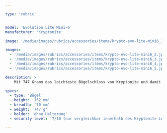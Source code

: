 ```yaml
---

type: 'rubric'


model: 'Evolution Lite Mini-6'
manufacturer: 'Kryptonite'

image: '/media/images/rubrics/accessories/items/krypto-evo-lite-mini6_1.jpg'

images:
  - '/media/images/rubrics/accessories/items/krypto-evo-lite-mini6_2.jpg'
  - '/media/images/rubrics/accessories/items/krypto-evo-lite-mini6_3.jpg'
  - '/media/images/rubrics/accessories/items/krypto-evo-lite-mini6_4.jpg'
  - '/media/images/rubrics/accessories/items/krypto-evo-lite-mini6_5.jpg'

description: >
    Mit 747 Gramm das leichteste Bügelschloss von Kryptonite und damit 16 % leichter als das Evolution Mini-5. Ein 11 mm starker Bügel aus Spezialstahl ermöglicht die Reduzierung des Bügeldurchmessers bei gleichen Sicherheitsstandards wie bei den Schlössern Evolution Mini-5, Mini-7 und Mini-9. Die verstärkte Manschette über gehärtetem Schließbügel und Zylinder schützt den Hochsicherheitszylinder und das hochsichere Bent Foot™ Design sorgt für einfache Nutzung. Inklusive 3 Schlüsseln aus rostfreiem Edelstahl mit einem neuen Schlüsseldesign und einem beleuchteten Schlüsselanhänger.

specs: 
  - type: 'Bügel'
  - height: '152 mm'
  - breadth: '70 mm'
  - weight: '747 g'
  - holder: 'ohne Halterung'
  - security-level: '7/10 (nur vergleichbar innerhalb des Kryptonite Level-Systems)'

---
```

